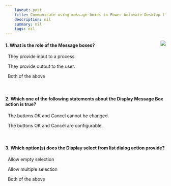 ```yaml
---
    layout: post
    title: Communicate using message boxes in Power Automate Desktop flows  
    description: nil
    summary: nil
    tags: nil
---
```



 <a target="_blank" href="https://docs.microsoft.com/en-us/learn/modules/pad-message-boxes/4-check-your-knowledge/"><i class="fas fa-external-link-alt"></i> </a>
 <img align="right" src="https://docs.microsoft.com/en-us/learn/achievements/pad-message-boxes.svg">
####  1. What is the role of the Message boxes?


<i class='far fa-square'></i> &nbsp;&nbsp;They provide input to a process.

<i class='far fa-square'></i> &nbsp;&nbsp;They provide output to the user.

<i class='fas fa-check-square' style='color: Dodgerblue;'></i> &nbsp;&nbsp;Both of the above
<br />
<br />
<br />

####  2. Which one of the following statements about the Display Message Box action is true?


<i class='far fa-square'></i> &nbsp;&nbsp;The buttons OK and Cancel cannot be changed.

<i class='fas fa-check-square' style='color: Dodgerblue;'></i> &nbsp;&nbsp;The buttons OK and Cancel are configurable.
<br />
<br />
<br />

####  3. Which option(s) does the Display select from list dialog action provide?


<i class='far fa-square'></i> &nbsp;&nbsp;Allow empty selection

<i class='far fa-square'></i> &nbsp;&nbsp;Allow multiple selection

<i class='fas fa-check-square' style='color: Dodgerblue;'></i> &nbsp;&nbsp;Both of the above
<br />
<br />
<br />
